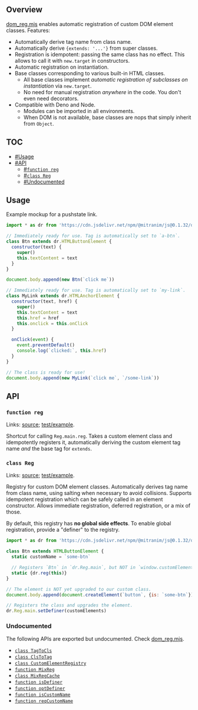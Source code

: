 ## Overview

[dom_reg.mjs](../dom_reg.mjs) enables automatic registration of custom DOM element classes. Features:

  * Automatically derive tag name from class name.
  * Automatically derive `{extends: '...'}` from super classes.
  * Registration is idempotent: passing the same class has no effect. This allows to call it with `new.target` in constructors.
  * Automatic registration on instantiation.
  * Base classes corresponding to various built-in HTML classes.
    * All base classes implement _automatic registration of subclasses on instantiation_ via `new.target`.
    * No need for manual registration _anywhere_ in the code. You don't even need decorators.
  * Compatible with Deno and Node.
    * Modules can be imported in all environments.
    * When DOM is not available, base classes are nops that simply inherit from `Object`.

## TOC

* [#Usage](#usage)
* [#API](#api)
  * [#`function reg`](#function-reg)
  * [#`class Reg`](#class-reg)
  * [#Undocumented](#undocumented)

## Usage

Example mockup for a pushstate link.

```js
import * as dr from 'https://cdn.jsdelivr.net/npm/@mitranim/js@0.1.32/dom_reg.mjs'

// Immediately ready for use. Tag is automatically set to `a-btn`.
class Btn extends dr.HTMLButtonElement {
  constructor(text) {
    super()
    this.textContent = text
  }
}

document.body.append(new Btn(`click me`))

// Immediately ready for use. Tag is automatically set to `my-link`.
class MyLink extends dr.HTMLAnchorElement {
  constructor(text, href) {
    super()
    this.textContent = text
    this.href = href
    this.onclick = this.onClick
  }

  onClick(event) {
    event.preventDefault()
    console.log(`clicked:`, this.href)
  }
}

// The class is ready for use!
document.body.append(new MyLink(`click me`, `/some-link`))
```

## API

### `function reg`

Links: [source](../dom_reg.mjs#L172); [test/example](../test/dom_reg_test.mjs#L16).

Shortcut for calling `Reg.main.reg`. Takes a custom element class and idempotently registers it, automatically deriving the custom element tag name _and_ the base tag for `extends`.

### `class Reg`

Links: [source](../dom_reg.mjs#L174); [test/example](../test/dom_reg_test.mjs#L43).

Registry for custom DOM element classes. Automatically derives tag name from class name, using salting when necessary to avoid collisions. Supports idempotent registration which can be safely called in an element constructor. Allows immediate registration, deferred registration, or a mix of those.

By default, this registry has **no global side effects**. To enable global registration, provide a "definer" to the registry.

```js
import * as dr from 'https://cdn.jsdelivr.net/npm/@mitranim/js@0.1.32/dom_reg.mjs'

class Btn extends HTMLButtonElement {
  static customName = `some-btn`

  // Registers `Btn` in `dr.Reg.main`, but NOT in `window.customElements`.
  static {dr.reg(this)}
}

// The element is NOT yet upgraded to our custom class.
document.body.append(document.createElement(`button`, {is: `some-btn`}))

// Registers the class and upgrades the element.
dr.Reg.main.setDefiner(customElements)
```

### Undocumented

The following APIs are exported but undocumented. Check [dom_reg.mjs](../dom_reg.mjs).

  * [`class TagToCls`](../dom_reg.mjs#L13)
  * [`class ClsToTag`](../dom_reg.mjs#L98)
  * [`class CustomElementRegistry`](../dom_reg.mjs#L134)
  * [`function MixReg`](../dom_reg.mjs#L159)
  * [`class MixRegCache`](../dom_reg.mjs#L161)
  * [`function isDefiner`](../dom_reg.mjs#L269)
  * [`function optDefiner`](../dom_reg.mjs#L270)
  * [`function isCustomName`](../dom_reg.mjs#L273)
  * [`function reqCustomName`](../dom_reg.mjs#L277)
